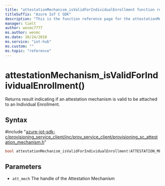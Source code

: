 ```yaml
---                             
title: "attestationMechanism_isValidForIndividualEnrollment function reference | Microsoft Docs" 
titleSuffix: "Azure IoT C SDK"            
description: "This is the function reference page for the attestationMechanism_isValidForIndividualEnrollment() function in the Azure IoT C SDK. This SDK is used with Azure IoT Hub and Azure IoT Hub Device Provisioning Service"            
manager: timlt                 
author: wesmc7777              
ms.author: wesmc               
ms.date: 10/24/2018                    
ms.service: "iot-hub"             
ms.custom: ""                
ms.topic: "reference"        
---                            
```


# attestationMechanism_isValidForIndividualEnrollment()

Returns result indicating if an attestation mechanism is valid to be attached to an Individual Enrollment.

## Syntax

\#include "[azure-iot-sdk-c/provisioning_service_client/inc/prov_service_client/provisioning_sc_attestation_mechanism.h](../provisioning-sc-attestation-mechanism-h.md)"  
```C
bool attestationMechanism_isValidForIndividualEnrollment(ATTESTATION_MECHANISM_HANDLE  att_mech);
```

## Parameters
* `att_mech` The handle of the Attestation Mechanism

